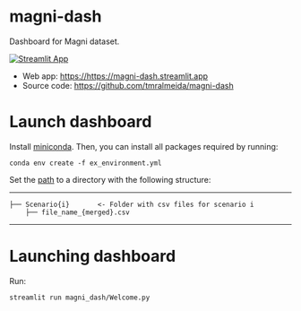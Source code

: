 
# magni-dash
Dashboard for Magni dataset.

[![Streamlit App](https://static.streamlit.io/badges/streamlit_badge_black_white.svg)](https://https://magni-dash.streamlit.app)

- Web app: <https://https://magni-dash.streamlit.app>
- Source code: <https://github.com/tmralmeida/magni-dash>


# Launch dashboard

Install [miniconda](http://docs.conda.io/en/latest/miniconda.html). Then, you can install all packages required by running:

```
conda env create -f ex_environment.yml
```

Set the [path](https://github.com/tmralmeida/magni-dash/blob/main/magni_dash/config/constants.py) to a directory with the following structure:

------------
    ├── Scenario{i}       <- Folder with csv files for scenario i
        ├── file_name_{merged}.csv 
--------


# Launching dashboard

Run:

```
streamlit run magni_dash/Welcome.py
```